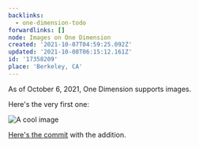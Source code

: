 ```yaml
---
backlinks:
  - one-dimension-todo
forwardlinks: []
node: Images on One Dimension
created: '2021-10-07T04:59:25.092Z'
updated: '2021-10-08T06:15:12.161Z'
id: '17358209'
place: 'Berkeley, CA'
---
```

As of October 6, 2021, One Dimension supports images.

Here's the very first one:

![A cool image](images/17358209/RmnquZzidy.webp "Cool stuff")

[Here's the commit](https://github.com/cbroms/thoughts/commit/edb4cfa82f110529d1abb759f9a663ff9e563993) with the addition. 

